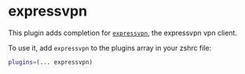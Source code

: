 # expressvpn

This plugin adds completion for [`expressvpn`](https://www.expressvpn.com/support/vpn-setup/app-for-linux/), the expressvpn vpn client.

To use it, add `expressvpn` to the plugins array in your zshrc file:

```zsh
plugins=(... expressvpn)
```

